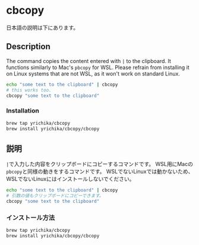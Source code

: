 # cbcopy

日本語の説明は下にあります。

## Description

The command copies the content entered with `|` to the clipboard. It functions similarly to Mac's `pbcopy` for WSL. Please refrain from installing it on Linux systems that are not WSL, as it won't work on standard Linux.

```sh
echo "some text to the clipboard" | cbcopy
# this works too.
cbcopy "some text to the clipboard"
```

### Installation

```sh
brew tap yrichika/cbcopy
brew install yrichika/cbcopy/cbcopy
```


## 説明

`|`で入力した内容をクリップボードにコピーするコマンドです。
WSL用にMacの`pbcopy`と同様の動きをするコマンドです。
WSLでないLinuxでは動かないため、WSLでないLinuxにはインストールしないでください。


```sh
echo "some text to the clipboard" | cbcopy
# 引数の値もクリップボードにコピーできます。
cbcopy "some text to the clipboard"
```

### インストール方法

```sh
brew tap yrichika/cbcopy
brew install yrichika/cbcopy/cbcopy
```
